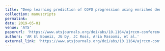 ```yaml
---
title: "Deep learning prediction of COPD progression using enriched densitometry phenotypes"
collection: manuscripts
permalink: 
date: 2019-05-01
venue: 'ATS'
paperurl: 'https://www.atsjournals.org/doi/abs/10.1164/ajrccm-conference.2019.199.1_MeetingAbstracts.A4054'
authors: 'AR El Boueiz, JG Dy, JC Ross, Aria Masoomi, et al.'
external_link: 'https://www.atsjournals.org/doi/abs/10.1164/ajrccm-conference.2019.199.1_MeetingAbstracts.A4054'
---
```

